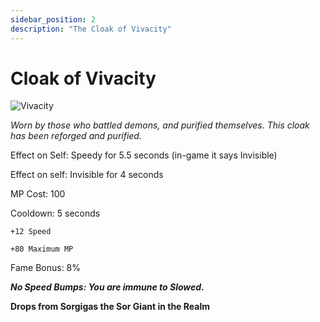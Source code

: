 ```yaml
---
sidebar_position: 2
description: "The Cloak of Vivacity"
---
```


# Cloak of Vivacity 

![Vivacity](https://vwiki.valorserver.com/api/item/picture/cloak%20of%20vivacity)

<i>Worn by those who battled demons, and purified themselves. This cloak has been reforged and purified.</i>

Effect on Self: Speedy for 5.5 seconds (in-game it says Invisible)

Effect on self: Invisible for 4 seconds

MP Cost: 100

Cooldown: 5 seconds

    +12 Speed
    
    +80 Maximum MP

Fame Bonus: 8%

***No Speed Bumps: You are immune to Slowed.***

**Drops from Sorgigas the Sor Giant in the Realm**
